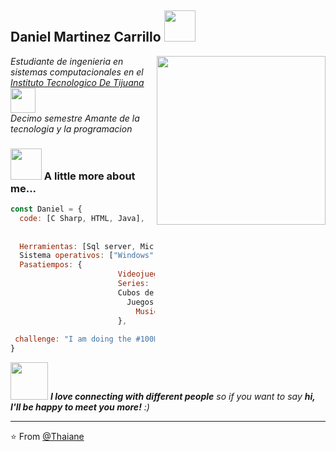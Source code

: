 <h2> Daniel Martinez Carrillo <img src="https://i.pinimg.com/originals/6d/54/45/6d54453692fb3e96e0bbed5743aa9ee0.gif" width="50"></h2>
<img align='right' src="https://media3.giphy.com/media/LQiq27myXGPXO6WzAE/giphy.gif" width="270">
<p><em> Estudiante de ingenieria en sistemas computacionales en el <a href="https://www.tijuana.tecnm.mx/">  Instituto Tecnologico De Tijuana</a><img src="https://66.media.tumblr.com/b6ed3df019d18f0b56a92e1a60c4bbf9/tumblr_n1a3ncsU2q1rfjowdo1_500.gif" width="40"></br>Decimo semestre  
Amante de la tecnologia y la programacion <a></a>
</em></p>




### <img src="https://media.giphy.com/media/VgCDAzcKvsR6OM0uWg/giphy.gif" width="50"> A little more about me...  

```javascript
const Daniel = {
  code: [C Sharp, HTML, Java],
  
  
  Herramientas: [Sql server, Microsoft visual studio , Notepad ++, Netbeans,GraphicScale,swiprolog],
  Sistema operativos: ["Windows", "Android"],
  Pasatiempos: {
                        Videojuegos:"Fps,Rpg,Juegos de pelea",
                        Series: "",
                        Cubos de rubik: "2x2,3x3,4x4",
                          Juegos de mesa: "Estrategia",
                            Musica: "Deathcore,technicaldeathmetal",
                        },
                        
 challenge: "I am doing the #100DaysOfCode challenge focused on react and typescript"
}
```

<img src="https://media.giphy.com/media/LnQjpWaON8nhr21vNW/giphy.gif" width="60"> <em><b>I love connecting with different people</b> so if you want to say <b>hi, I'll be happy to meet you more!</b> :)</em>

---
 
⭐️ From [@Thaiane](https://github.com/Thaiane)
